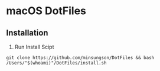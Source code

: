 # macOS DotFiles
## Installation
1. Run Install Scipt
```
git clone https://github.com/minsungson/DotFiles && bash /Users/"$(whoami)"/DotFiles/install.sh
```